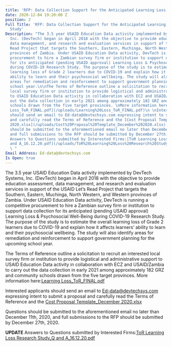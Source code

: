 ```yaml
---
title: 'RFP: Data Collection Support for the Anticipated Learning Loss Research Study'
date: 2020-12-04 19:20:00 Z
position: 2
Full Title: 'RFP: Data Collection Support for the Anticipated Learning Loss Research
  Study'
Description: "The 3.5 year USAID Education Data activity implemented by DevTech Systems,
  Inc. (DevTech) began in April 2018 with the objective to provide education assessment,
  data management, and research and evaluation services in support of the USAID Let’s
  Read Project that targets the Southern, Eastern, Muchinga, North Western, and Western
  provinces of Zambia. Under USAID Education Data activity, DevTech is running a competitive
  procurement to hire a Zambian survey firm or institution to support data collection
  for its anticipated (pending USAID approval) Learning Loss & Psychosocial Well-Being
  during COVID-19 Research Study. The purpose of the study is to estimate the overall
  learning loss of Grade 2 learners due to COVID-19 and explain how it affects learners’
  ability to learn and their psychosocial wellbeing. The study will also identify
  areas for remediation and reinforcement to support government planning for the upcoming
  school year.\n\nThe Terms of Reference outline a solicitation to recruit an interested
  local survey firm or institution to provide logistical and administrative support
  to USAID Education Data activity in collaboration with ECZ and USAID/Zambia to carry
  out the data collection in early 2021 among approximately 182 GRZ and community
  schools drawn from the five target provinces. \nMore information here:[Learning
  Loss_ToR_FINAL.pdf](/uploads/Learning%20Loss_ToR_FINAL.pdf)\n \nInterested applicants
  should send an email to Ed-data@devtechsys.com expressing intent to submit a proposal
  and carefully read the Terms of Reference and the [Cost Proposal Template_December
  2020.xlsx](/uploads/Cost%20Proposal%20Template_December%202020.xlsx) \n\nQuestions
  should be submitted to the aforementioned email no later than December 11th, 2020,
  and full submissions to the RFP should be submitted by December 27th, 2020. \n\n**UPDATE**
  Answers to Questions submitted by Interested Firms:[ToR Learning Loss Research Study_Q
  and A_16.12.20.pdf](/uploads/ToR%20Learning%20Loss%20Research%20Study_Q%20and%20A_16.12.20.pdf)
  \ "
Email Address: Ed-data@devtechsys.com
Is Open: true
---
```


The 3.5 year USAID Education Data activity implemented by DevTech Systems, Inc. (DevTech) began in April 2018 with the objective to provide education assessment, data management, and research and evaluation services in support of the USAID Let’s Read Project that targets the Southern, Eastern, Muchinga, North Western, and Western provinces of Zambia. Under USAID Education Data activity, DevTech is running a competitive procurement to hire a Zambian survey firm or institution to support data collection for its anticipated (pending USAID approval) Learning Loss & Psychosocial Well-Being during COVID-19 Research Study. The purpose of the study is to estimate the overall learning loss of Grade 2 learners due to COVID-19 and explain how it affects learners’ ability to learn and their psychosocial wellbeing. The study will also identify areas for remediation and reinforcement to support government planning for the upcoming school year.

The Terms of Reference outline a solicitation to recruit an interested local survey firm or institution to provide logistical and administrative support to USAID Education Data activity in collaboration with ECZ and USAID/Zambia to carry out the data collection in early 2021 among approximately 182 GRZ and community schools drawn from the five target provinces. 
More information here:[Learning Loss_ToR_FINAL.pdf](/uploads/Learning%20Loss_ToR_FINAL.pdf)
 
Interested applicants should send an email to Ed-data@devtechsys.com expressing intent to submit a proposal and carefully read the Terms of Reference and the [Cost Proposal Template_December 2020.xlsx](/uploads/Cost%20Proposal%20Template_December%202020.xlsx) 

Questions should be submitted to the aforementioned email no later than December 11th, 2020, and full submissions to the RFP should be submitted by December 27th, 2020. 

**UPDATE** Answers to Questions submitted by Interested Firms:[ToR Learning Loss Research Study_Q and A_16.12.20.pdf](/uploads/ToR%20Learning%20Loss%20Research%20Study_Q%20and%20A_16.12.20.pdf)  